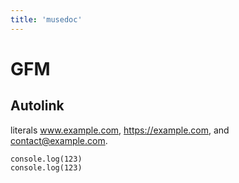 ```yaml
---
title: 'musedoc'
---
```


# GFM 

## Autolink 

literals www.example.com, https://example.com, and contact@example.com.

```shell
console.log(123)
console.log(123)
```
